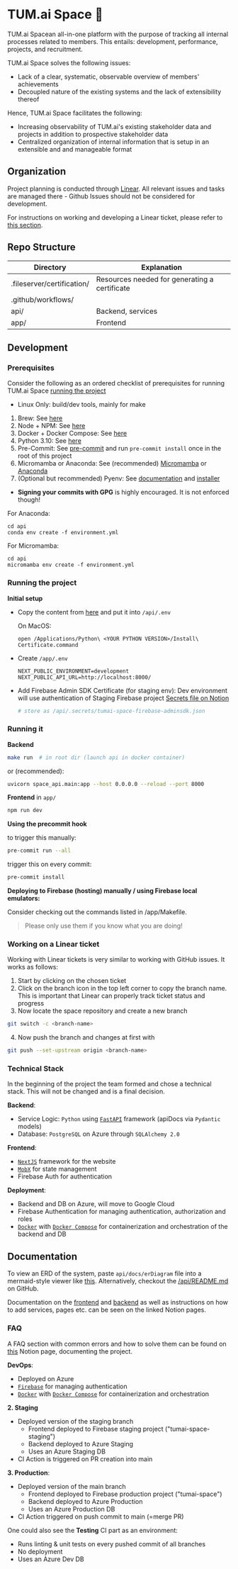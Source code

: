 # TUM.ai Space 🚀
TUM.ai Spacean all-in-one platform with the purpose of tracking all internal processes related to members. This entails: development, performance, projects, and recruitment.

TUM.ai Space solves the following issues:
- Lack of a clear, systematic, observable overview of members' achievements
- Decoupled nature of the existing systems and the lack of extensibility thereof

Hence, TUM.ai Space facilitates the following: 
- Increasing observability of TUM.ai's existing stakeholder data and projects in addition to prospective stakeholder data
- Centralized organization of internal information that is setup in an extensible and and manageable format

## Organization

Project planning is conducted through [Linear](https://linear.app/tum-ai/project/tumai-space-5b8716e29acb). All relevant issues and tasks are managed there - Github Issues should not be considered for development.

For instructions on working and developing a Linear ticket, please refer to [this section](#working-on-a-linear-ticket).

## Repo Structure

| Directory                  | Explanation                                   |
| -------------------------- | --------------------------------------------- |
| .fileserver/certification/ | Resources needed for generating a certificate |
| .github/workflows/         |                                               |
| api/                       | Backend, services                             |
| app/                       | Frontend                                      |

## Development

### Prerequisites

Consider the following as an ordered checklist of prerequisites for running TUM.ai Space [running the project](#running-the-project)
- Linux Only: build/dev tools, mainly for make
1. Brew: See [here](https://brew.sh)
2. Node + NPM: See [here](https://nodejs.org/en/download/package-manager)
3. Docker + Docker Compose: See [here](https://docs.docker.com/get-docker/)
4. Python 3.10: See [here](https://www.python.org/downloads/)
5. Pre-Commit: See [pre-commit](https://pre-commit.com) and run `pre-commit install` once in the root of this project
6. Micromamba or Anaconda: See (recommended) [Micromamba](https://mamba.readthedocs.io/en/latest/micromamba-installation.html) or [Anaconda](https://docs.anaconda.com/free/anaconda/install/index.html)
6. (Optional but recommended) Pyenv: See [documentation](https://github.com/pyenv/pyenv) and [installer](https://github.com/pyenv/pyenv#automatic-installer)
- **Signing your commits with GPG** is highly encouraged. It is not enforced though!

For Anaconda: 
```
cd api
conda env create -f environment.yml
```
For Micromamba:
```
cd api
micromamba env create -f environment.yml
```

### Running the project

**Initial setup**

- Copy the content from [here](https://www.notion.so/tum-ai/Space-API-env-e491aeb6ca324387bf46fc453412eba7?pvs=4) and put it into `/api/.env`

  On MacOS:

  ```
  open /Applications/Python\ <YOUR PYTHON VERSION>/Install\ Certificate.command
  ```

- Create `/app/.env`
  ```
  NEXT_PUBLIC_ENVIRONMENT=development
  NEXT_PUBLIC_API_URL=http://localhost:8000/
  ```
- Add Firebase Admin SDK Certificate (for staging env): Dev environment will use authentication of Staging Firebase project [Secrets file on Notion](https://www.notion.so/tum-ai/c893a21fc7034d3aa44f40d28fd71373?v=65bb26a99f124632ac28a8eabe3bf066)
  ```bash
  # store as /api/.secrets/tumai-space-firebase-adminsdk.json
  ```

### Running it

**Backend**

```bash
make run  # in root dir (launch api in docker container)
```

or (recommended):

```bash
uvicorn space_api.main:app --host 0.0.0.0 --reload --port 8000
```

**Frontend** in `app/`

```bash
npm run dev
```

**Using the precommit hook**

to trigger this manually:

```bash
pre-commit run --all
```

trigger this on every commit:

```bash
pre-commit install
```

**Deploying to Firebase (hosting) manually / using Firebase local emulators:**

Consider checking out the commands listed in /app/Makefile.

> Please only use them if you know what you are doing!

### Working on a Linear ticket

Working with Linear tickets is very similar to working with GitHub issues.
It works as follows:

1. Start by clicking on the chosen ticket
2. Click on the branch icon in the top left corner to copy the branch name. This is important that Linear can properly track ticket status and progress
3. Now locate the space repository and create a new branch

```bash
git switch -c <branch-name>
```

4. Now push the branch and changes at first with

```bash
git push --set-upstream origin <branch-name>
```

### Technical Stack

In the beginning of the project the team formed and chose a technical stack. This will not be changed and is a final decision.

**Backend**:

- Service Logic: `Python` using [`FastAPI`](https://github.com/tiangolo/fastapi) framework (apiDocs via `Pydantic` models)
- Database: `PostgreSQL` on Azure through `SQLAlchemy 2.0`

**Frontend**:

- [`NextJS`](https://nextjs.org/) framework for the website
- [`MobX`](https://mobx.js.org) for state management
- Firebase Auth for authentication

**Deployment**:

- Backend and DB on Azure, will move to Google Cloud
- Firebase Authentication for managing authentication, authorization and roles
- [`Docker`](https://www.docker.com/) with [`Docker Compose`](https://docs.docker.com/compose/) for containerization and orchestration of the backend and DB

## Documentation

To view an ERD of the system, paste `api/docs/erDiagram` file into a mermaid-style viewer like [this](https://mermaid.live/).
Alternatively, checkout the [/api/README.md](https://github.com/tum-ai/space/tree/main/api) on GitHub.

Documentation on the [frontend](https://www.notion.so/tum-ai/Frontend-Development-Guide-Documentation-259fdf1c5c1446d29fee4f16a39d4c0c?pvs=4) and [backend](https://www.notion.so/tum-ai/Backend-Development-Guide-Documentation-4c408603fb65439d94293c5189435770?pvs=4) as well as instructions on how to add services, pages etc. can be seen on the linked Notion pages.

### FAQ

A FAQ section with common errors and how to solve them can be found on [this](https://www.notion.so/tum-ai/Space-10953cc88e334d61a1fb37744bc72291?pvs=4) Notion page, documenting the project.

**DevOps**:

- Deployed on Azure
- [`Firebase`](https://firebase.com/) for managing authentication
- [`Docker`](https://www.docker.com/) with [`Docker Compose`](https://docs.docker.com/compose/) for containerization and orchestration

**2. Staging**

- Deployed version of the staging branch
  - Frontend deployed to Firebase staging project ("tumai-space-staging")
  - Backend deployed to Azure Staging
  - Uses an Azure Staging DB
- CI Action is triggered on PR creation into main

**3. Production**:

- Deployed version of the main branch
  - Frontend deployed to Firebase production project ("tumai-space")
  - Backend deployed to Azure Production
  - Uses an Azure Production DB
- CI Action triggered on push commit to main (=merge PR)

One could also see the **Testing** CI part as an environment:

- Runs linting & unit tests on every pushed commit of all branches
- No deployment
- Uses an Azure Dev DB
